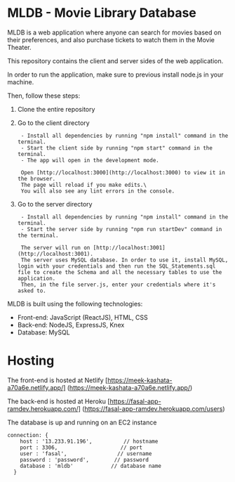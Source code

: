 <h1>MLDB - Movie Library Database</h1>

MLDB is a web application where anyone can search for movies based on their preferences, and also purchase tickets to watch them in the Movie Theater.

This repository contains the client and server sides of the web application.

In order to run the application, make sure to previous install node.js in your machine.

Then, follow these steps:

1.  Clone the entire repository
2.  Go to the client directory

         - Install all dependencies by running "npm install" command in the terminal.
         - Start the client side by running "npm start" command in the terminal.
         - The app will open in the development mode.

         Open [http://localhost:3000](http://localhost:3000) to view it in the browser.
         The page will reload if you make edits.\
         You will also see any lint errors in the console.

3.  Go to the server directory

         - Install all dependencies by running "npm install" command in the terminal.
         - Start the server side by running "npm run startDev" command in the terminal.

         The server will run on [http://localhost:3001](http://localhost:3001).
         The server uses MySQL database. In order to use it, install MySQL, login with your credentials and then run the SQL_Statements.sql file to create the Schema and all the necessary tables to use the application.
         Then, in the file server.js, enter your credentials where it's asked to.

MLDB is built using the following technologies:

- Front-end: JavaScript (ReactJS), HTML, CSS
- Back-end: NodeJS, ExpressJS, Knex
- Database: MySQL

# Hosting
The front-end is hosted at Netlify [https://meek-kashata-a70a6e.netlify.app/] (https://meek-kashata-a70a6e.netlify.app/)

The back-end is hosted at Heroku [https://fasal-app-ramdev.herokuapp.com/] (https://fasal-app-ramdev.herokuapp.com/users)

The database is up and running on an EC2 instance

```
connection: {
    host : '13.233.91.196',          // hostname
    port : 3306,                    // port
    user : 'fasal',                // username
    password : 'password',        // password
    database : 'mldb'            // database name
  }
```

